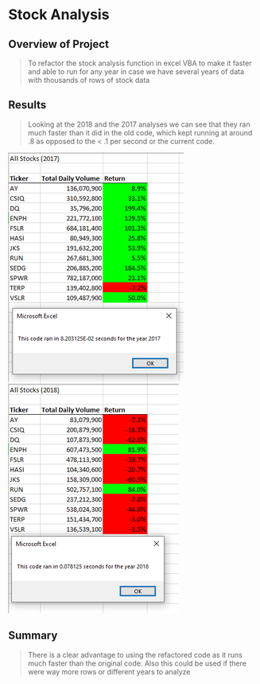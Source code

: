 # Stock Analysis

## Overview of Project

> To refactor the stock analysis function in excel VBA to make it faster and able to run for any year in case we have several years of data with thousands of rows of stock data

## Results

> Looking at the 2018 and the 2017 analyses we can see that they ran much faster than it did in the old code, which kept running at around .8 as opposed to the < .1 per second or the current code.

![2017 Stock Analysis](https://github.com/juanjdeharo/Stock_Analysis/blob/main/2017%20Analysis.PNG)
![2018 Stock Analysis](https://github.com/juanjdeharo/Stock_Analysis/blob/main/2018%20Analysis.PNG)

## Summary

> There is a clear advantage to using the refactored code as it runs much faster than the original code. Also this could be used if there were way more rows or different years to analyze
